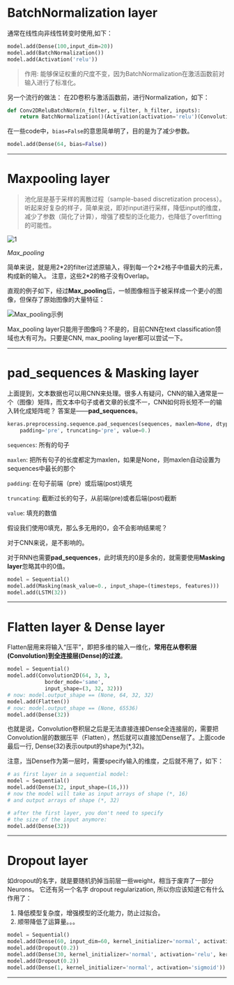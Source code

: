 # BatchNormalization layer

通常在线性向非线性转变时使用,如下：

```python
model.add(Dense(100,input_dim=20))
model.add(BatchNormalization())
model.add(Activation('relu'))
```

> 作用: 能够保证权重的尺度不变，因为BatchNormalization在激活函数前对输入进行了标准化。

另一个流行的做法：
在2D卷积与激活函数前，进行Normalization，如下：

```python
def Conv2DReluBatchNorm(n_filter, w_filter, h_filter, inputs):
    return BatchNormalization()(Activation(activation='relu')(Convolution2D(n_filter, w_filter, h_filter, border_mode='same')(inputs)))
```

在一些code中，`bias=False`的意思简单明了，目的是为了减少参数。

```python
model.add(Dense(64, bias=False))
```

----------
# Maxpooling layer

> 池化层是基于采样的离散过程（sample-based discretization process）。听起来好复杂的样子，简单来说，即对input进行采样，降低input的维度，减少了参数（简化了计算），增强了模型的泛化能力，也降低了overfitting的可能性。

![1](https://leanote.com/api/file/getImage?fileId=5b616403ab64414e6300176a)

*Max_pooling*

简单来说，就是用2\*2的filter过滤原输入，得到每一个2\*2格子中值最大的元素，构成新的输入。
注意，这些2\*2的格子没有Overlap。

直观的例子如下，经过**Max_pooling**后，一帧图像相当于被采样成一个更小的图像，但保存了原始图像的大量特征：

![Max_pooling示例](http://upload-images.jianshu.io/upload_images/2528310-d7761035ec7517a5.png?imageMogr2/auto-orient/strip%7CimageView2/2/w/500)

Max_pooling layer只能用于图像吗？不是的，目前CNN在text classification领域也大有可为。只要是CNN, max_pooling layer都可以尝试一下。

----------
# pad_sequences & Masking layer

上面提到，文本数据也可以用CNN来处理。很多人有疑问，CNN的输入通常是一个（图像）矩阵，而文本中句子或者文章的长度不一，CNN如何将长短不一的输入转化成矩阵呢？
答案是——**pad_sequences**。

```python
keras.preprocessing.sequence.pad_sequences(sequences, maxlen=None, dtype='int32',
    padding='pre', truncating='pre', value=0.)
```

`sequences`: 所有的句子

`maxlen`: 把所有句子的长度都定为maxlen，如果是None，则maxlen自动设置为sequences中最长的那个

`padding`: 在句子前端（pre）或后端(post)填充

`truncating`: 截断过长的句子，从前端(pre)或者后端(post)截断

`value`: 填充的数值

假设我们使用0填充，那么多无用的0，会不会影响结果呢？

对于CNN来说，是不影响的。

对于RNN也需要**pad_sequences**，此时填充的0是多余的，就需要使用**Masking layer**忽略其中的0值。

```python
model = Sequential()
model.add(Masking(mask_value=0., input_shape=(timesteps, features)))
model.add(LSTM(32))
```

----------
# Flatten layer & Dense layer

Flatten层用来将输入“压平”，即把多维的输入一维化，**常用在从卷积层(Convolution)到全连接层(Dense)的过渡**。

```python
model = Sequential()
model.add(Convolution2D(64, 3, 3,
            border_mode='same',
            input_shape=(3, 32, 32)))
# now: model.output_shape == (None, 64, 32, 32)
model.add(Flatten())
# now: model.output_shape == (None, 65536)
model.add(Dense(32))
```

也就是说，Convolution卷积层之后是无法直接连接Dense全连接层的，需要把Convolution层的数据压平（Flatten），然后就可以直接加Dense层了。上面code最后一行, Dense(32)表示output的shape为(*,32)。

注意，当Dense作为第一层时，需要specify输入的维度，之后就不用了，如下：

```python
# as first layer in a sequential model:
model = Sequential()
model.add(Dense(32, input_shape=(16,)))
# now the model will take as input arrays of shape (*, 16)
# and output arrays of shape (*, 32)

# after the first layer, you don't need to specify
# the size of the input anymore:
model.add(Dense(32))
```

----------
# Dropout layer

如dropout的名字，就是要随机扔掉当前层一些weight，相当于废弃了一部分Neurons。
它还有另一个名字 dropout regularization, 所以你应该知道它有什么作用了：

 1. 降低模型复杂度，增强模型的泛化能力，防止过拟合。
 2. 顺带降低了运算量。。。

```python
model = Sequential()
model.add(Dense(60, input_dim=60, kernel_initializer='normal', activation='relu', kernel_constraint=maxnorm(3)))
model.add(Dropout(0.2))
model.add(Dense(30, kernel_initializer='normal', activation='relu', kernel_constraint=maxnorm(3)))
model.add(Dropout(0.2))
model.add(Dense(1, kernel_initializer='normal', activation='sigmoid'))
```

----------


